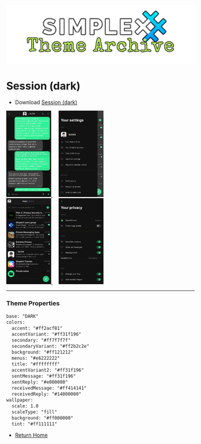 ![SxC Theme Archive Banner](../resources/SxC_themeBanner.png)

# Session (dark) 

* Download [Session (dark)](../themes/SxC_SessionDark.theme)

<a href="../screenshots/SxC_SessionDark01.jpg" target="_blank">
	<img src="../screenshots/SxC_SessionDark01.jpg" width="120">
</a>&nbsp;&nbsp;&nbsp;
<a href="../screenshots/SxC_SessionDark02.jpg" target="_blank">
	<img src="../screenshots/SxC_SessionDark02.jpg" width="120">
</a>
<br>
<a href="../screenshots/SxC_SessionDark03.jpg" target="_blank">
	<img src="../screenshots/SxC_SessionDark03.jpg" width="120">
</a>&nbsp;&nbsp;&nbsp;
<a href="../screenshots/SxC_SessionDark04.jpg" target="_blank">
	<img src="../screenshots/SxC_SessionDark04.jpg" width="120">
</a>

----
### Theme Properties
```
base: "DARK"
colors:
  accent: "#ff2acf81"
  accentVariant: "#ff31f196"
  secondary: "#ff7f7f7f"
  secondaryVariant: "#ff2b2c2e"
  background: "#ff121212"
  menus: "#e6222222"
  title: "#ffffffff"
  accentVariant2: "#ff31f196"
  sentMessage: "#ff31f196"
  sentReply: "#e000000"
  receivedMessage: "#ff414141"
  receivedReply: "#14000000"
wallpaper:
  scale: 1.0
  scaleType: "fill"
  background: "#ff000000"
  tint: "#ff111111"
```

* [Return Home](../)
